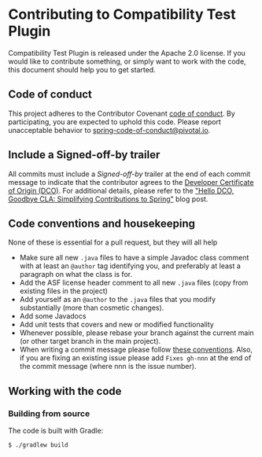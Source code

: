 # Contributing to Compatibility Test Plugin

Compatibility Test Plugin is released under the Apache 2.0 license. If you would like
to contribute something, or simply want to work with the code, this document should help
you to get started.

## Code of conduct

This project adheres to the Contributor Covenant [code of conduct][1]. By participating,
you are expected to uphold this code. Please report unacceptable behavior to
spring-code-of-conduct@pivotal.io.

## Include a Signed-off-by trailer

All commits must include a _Signed-off-by_ trailer at the end of each commit message to
indicate that the contributor agrees to the [Developer Certificate of Origin (DCO)][2].
For additional details, please refer to the ["Hello DCO, Goodbye CLA: Simplifying
Contributions to Spring"][3] blog post.

## Code conventions and housekeeping

None of these is essential for a pull request, but they will all help

- Make sure all new `.java` files to have a simple Javadoc class comment with at least an
  `@author` tag identifying you, and preferably at least a paragraph on what the class is
  for.
- Add the ASF license header comment to all new `.java` files (copy from existing files
  in the project)
- Add yourself as an `@author` to the `.java` files that you modify substantially (more
  than cosmetic changes).
- Add some Javadocs
- Add unit tests that covers and new or modified functionality
- Whenever possible, please rebase your branch against the current main (or other
  target branch in the main project).
- When writing a commit message please follow [these conventions][4]. Also, if you are
  fixing an existing issue please add `Fixes gh-nnn` at the end of the commit message
  (where nnn is the issue number).

## Working with the code

### Building from source

The code is built with Gradle:

```
$ ./gradlew build
```

[1]: CODE_OF_CONDUCT.md
[2]: https://en.wikipedia.org/wiki/Developer_Certificate_of_Origin
[3]: https://spring.io/blog/2025/01/06/hello-dco-goodbye-cla-simplifying-contributions-to-spring
[4]: https://tbaggery.com/2008/04/19/a-note-about-git-commit-messages.html
